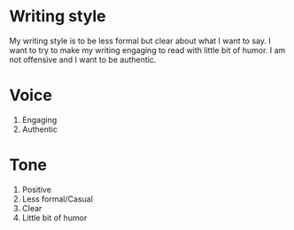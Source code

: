 # Writing style
My writing style is to be less formal but clear about what I want to say. I want to try to make my writing engaging to read with little bit of humor. I am not offensive and I want to be authentic.
# Voice
1. Engaging
2. Authentic
# Tone
1. Positive
2. Less formal/Casual
3. Clear
4. Little bit of humor
